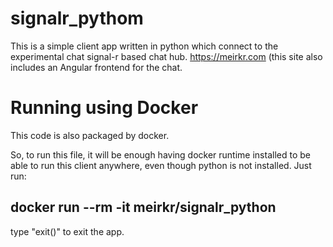 ﻿# signalr_pythom
This is a simple client app written in python which connect to the experimental chat signal-r based chat hub.
https://meirkr.com (this site also includes an Angular frontend for the chat.


# Running using Docker #
This code is also packaged by docker.

So, to run this file, it will be enough having docker runtime installed to be able to run this client anywhere, even though python is not installed.
Just run:
## docker run --rm -it meirkr/signalr_python ##

type "exit()" to exit the app.
